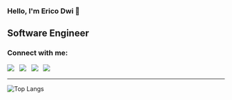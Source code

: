 ### Hello, I'm Erico Dwi 👋 

## Software Engineer

### Connect with me:

[<img src="https://img.icons8.com/fluency/48/000000/gmail-new.png"/>][gmail] &nbsp;
[<img src="https://img.icons8.com/fluency/48/000000/instagram-new.png"/>][instagram] &nbsp;
[<img src="https://img.icons8.com/color/48/000000/tiktok--v1.png"/>][tiktok] &nbsp;
[<img src="https://img.icons8.com/color/48/000000/linkedin.png"/>][linkedin] &nbsp;


---
![Top Langs](https://github-readme-stats.vercel.app/api/top-langs/?username=ericodwr&theme=radical)















<!-- Links -->

[instagram]: https://instagram.com/ericodwr
[linkedin]: https://www.linkedin.com/in/ericodwir/
[tiktok]: https://www.tiktok.com/@ocirex
[gmail]: https://mail.google.com/mail/u/0/?to=erikodwirosadi12@gmail.com&fs=1&tf=cm
